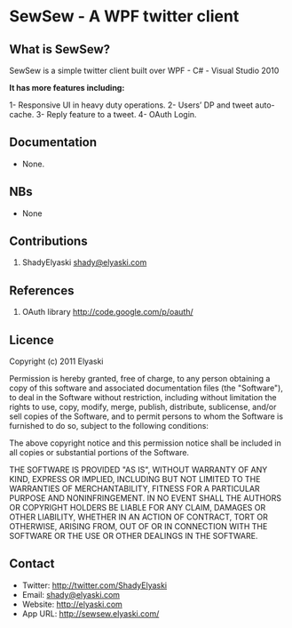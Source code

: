# SewSew - A WPF twitter client

## What is SewSew?

SewSew is a simple twitter client built over WPF - C# - Visual Studio 2010

**It has more features including:**

1- Responsive UI in heavy duty operations.
2- Users’ DP and tweet auto-cache.
3- Reply feature to a tweet.
4- OAuth Login.

## Documentation

* None.

## NBs

* None

## Contributions 

1. ShadyElyaski <shady@elyaski.com>

## References 

1. OAuth library <http://code.google.com/p/oauth/>

## Licence 

Copyright (c) 2011 Elyaski

Permission is hereby granted, free of charge, to any person obtaining a copy of this software and associated documentation files (the "Software"), to deal in the Software without restriction, including without limitation the rights to use, copy, modify, merge, publish, distribute, sublicense, and/or sell copies of the Software, and to permit persons to whom the Software is furnished to do so, subject to the following conditions:

The above copyright notice and this permission notice shall be included in all copies or substantial portions of the Software.

THE SOFTWARE IS PROVIDED "AS IS", WITHOUT WARRANTY OF ANY KIND, EXPRESS OR IMPLIED, INCLUDING BUT NOT LIMITED TO THE WARRANTIES OF MERCHANTABILITY, FITNESS FOR A PARTICULAR PURPOSE AND NONINFRINGEMENT. IN NO EVENT SHALL THE AUTHORS OR COPYRIGHT HOLDERS BE LIABLE FOR ANY CLAIM, DAMAGES OR OTHER LIABILITY, WHETHER IN AN ACTION OF CONTRACT, TORT OR OTHERWISE, ARISING FROM, OUT OF OR IN CONNECTION WITH THE SOFTWARE OR THE USE OR OTHER DEALINGS IN THE SOFTWARE.

## Contact

* Twitter: http://twitter.com/ShadyElyaski
* Email: shady@elyaski.com
* Website: http://elyaski.com
* App URL: http://sewsew.elyaski.com/
